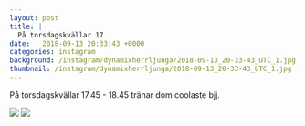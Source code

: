 ```yaml
---
layout: post
title: |
  På torsdagskvällar 17
date:   2018-09-13 20:33:43 +0000
categories: instagram
background: /instagram/dynamixherrljunga/2018-09-13_20-33-43_UTC_1.jpg
thumbnail: /instagram/dynamixherrljunga/2018-09-13_20-33-43_UTC_1.jpg
---
```

På torsdagskvällar 17.45 - 18.45 tränar dom coolaste bjj. 



<img src='/www-dynamix-herrljunga/instagram/dynamixherrljunga/2018-09-13_20-33-43_UTC_1.jpg' class='img-fluid' />


<img src='/www-dynamix-herrljunga/instagram/dynamixherrljunga/2018-09-13_20-33-43_UTC_2.jpg' class='img-fluid' />
